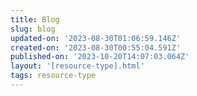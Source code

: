 ```yaml
---
title: Blog
slug: blog
updated-on: '2023-08-30T01:06:59.146Z'
created-on: '2023-08-30T00:55:04.591Z'
published-on: '2023-10-20T14:07:03.064Z'
layout: '[resource-type].html'
tags: resource-type
---
```



